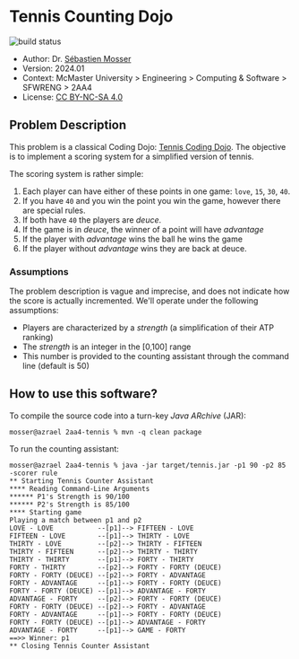 # Tennis Counting Dojo

![build status](https://github.com/ace-lectures/2aa4-tennis/actions/workflows/build.yaml/badge.svg)

- Author: Dr. [Sébastien Mosser](https://mosser.github.io)
- Version: 2024.01
- Context: McMaster University > Engineering > Computing & Software > SFWRENG > 2AA4
- License: [CC BY-NC-SA 4.0](https://creativecommons.org/licenses/by-nc-sa/4.0/)

## Problem Description

This problem is a classical Coding Dojo: [Tennis Coding Dojo](https://codingdojo.org/kata/Tennis/).
The objective is to implement a scoring system for a simplified version of tennis.

The scoring system is rather simple:

1. Each player can have either of these points in one game: `love`, `15`, `30`, `40`.
2. If you have `40` and you win the point you win the game, however there are special rules.
3. If both have `40` the players are _deuce_.
4. If the game is in _deuce_, the winner of a point will have _advantage_
5. If the player with _advantage_ wins the ball he wins the game
6. If the player without _advantage_ wins they are back at deuce.

### Assumptions

The problem description is vague and imprecise, and does not indicate how the score is actually 
incremented. We'll operate under the following assumptions:

- Players are characterized by a _strength_ (a simplification of their ATP ranking)
- The _strength_ is an integer in the [0,100] range
- This number is provided to the counting assistant through the command line (default is 50)

## How to use this software?

To compile the source code into a turn-key _Java ARchive_ (JAR):

```
mosser@azrael 2aa4-tennis % mvn -q clean package  
```

To run the counting assistant:

```
mosser@azrael 2aa4-tennis % java -jar target/tennis.jar -p1 90 -p2 85 -scorer rule
** Starting Tennis Counter Assistant
**** Reading Command-Line Arguments
****** P1's Strength is 90/100
****** P2's Strength is 85/100
**** Starting game
Playing a match between p1 and p2
LOVE - LOVE           --[p1]--> FIFTEEN - LOVE
FIFTEEN - LOVE        --[p1]--> THIRTY - LOVE
THIRTY - LOVE         --[p2]--> THIRTY - FIFTEEN
THIRTY - FIFTEEN      --[p2]--> THIRTY - THIRTY
THIRTY - THIRTY       --[p1]--> FORTY - THIRTY
FORTY - THIRTY        --[p2]--> FORTY - FORTY (DEUCE)
FORTY - FORTY (DEUCE) --[p2]--> FORTY - ADVANTAGE
FORTY - ADVANTAGE     --[p1]--> FORTY - FORTY (DEUCE)
FORTY - FORTY (DEUCE) --[p1]--> ADVANTAGE - FORTY
ADVANTAGE - FORTY     --[p2]--> FORTY - FORTY (DEUCE)
FORTY - FORTY (DEUCE) --[p2]--> FORTY - ADVANTAGE
FORTY - ADVANTAGE     --[p1]--> FORTY - FORTY (DEUCE)
FORTY - FORTY (DEUCE) --[p1]--> ADVANTAGE - FORTY
ADVANTAGE - FORTY     --[p1]--> GAME - FORTY
==>> Winner: p1
** Closing Tennis Counter Assistant
```
